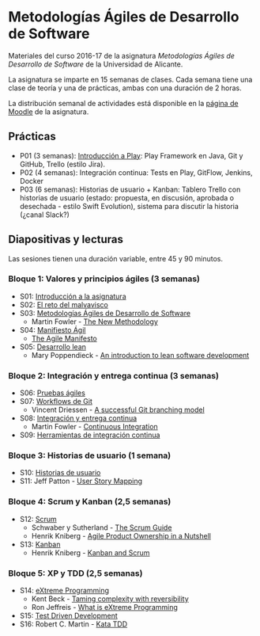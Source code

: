 # Metodologías Ágiles de Desarrollo de Software

Materiales del curso 2016-17 de la asignatura _Metodologías Ágiles de Desarrollo de Software_ de la Universidad de Alicante.

La asignatura se imparte en 15 semanas de clases. Cada semana tiene una clase de teoría y una de prácticas, ambas con una duración de 2 horas.

La distribución semanal de actividades está disponible en la [página de Moodle](https://moodle2016-17.ua.es/moodle/course/view.php?id=927) de la asignatura.

## Prácticas

- P01 (3 semanas): [Introducción a Play](practicas/introduccion-play/introduccion-play.md): Play Framework en Java, Git y GitHub, Trello (estilo Jira).
- P02 (4 semanas): Integración continua: Tests en Play, GitFlow, Jenkins, Docker
- P03 (6 semanas): Historias de usuario + Kanban: Tablero Trello con historias de usuario (estado: propuesta, en discusión, aprobada o desechada - estilo Swift Evolution), sistema para discutir la historia (¿canal Slack?)

## Diapositivas y lecturas

Las sesiones tienen una duración variable, entre 45 y 90 minutos.

### Bloque 1: Valores y principios ágiles (3 semanas)

- S01: [Introducción a la asignatura](sesiones/introduccion-a-mads/introduccion-a-mads.md)
- S02: [El reto del malvavisco](sesiones/el-reto-del-malvavisco/el-reto-del-malvavisco.md)
- S03: [Metodologías Ágiles de Desarrollo de Software](sesiones/metodologias-agiles-de-desarrollo-de-software/metodologias-agiles-de-desarrollo-de-software.md)
  - Martin Fowler - [The New Methodology](lecturas/martin-fowler_the-new-methodology.pdf)
- S04: [Manifiesto Ágil](sesiones/manifiesto-agil/manifiesto-agil.md)
  - [The Agile Manifesto](lecturas/agile-manifesto.pdf)
- S05: [Desarrollo lean](sesiones/desarrollo-lean/desarrollo-lean.md)
  - Mary Poppendieck - [An introduction to lean software development](lecturas/mary-poppendieck_an-introduction-to-lean-software-development.pdf)

### Bloque 2: Integración y entrega continua (3 semanas)

- S06: [Pruebas ágiles](sesiones/pruebas-agiles/pruebas-agiles.md)
- S07: [Workflows de Git](sesiones/git-workflows/git-workflows.md)
  - Vincent Driessen - [A successful Git branching model](lecturas/vincent-driessen_a-successful-git-branching-model.pdf)
- S08: [Integración y entrega continua](sesiones/integracion-entrega-continua/integracion-entrega-continua.md)
  - Martin Fowler - [Continuous Integration](lecturas/martin-fowler_continuous-integration.pdf)
- S09: [Herramientas de integración continua](sesiones/herramientas-integracion-continua/herramientas-integracion-continua.md)

### Bloque 3: Historias de usuario (1 semana)

- S10: [Historias de usuario](sesiones/historias-de-usuario/historias-de-usuario.md)
- S11: Jeff Patton - [User Story Mapping](sesiones/mapping-de-historias-de-usuario/mapping-de-historias-de-usuario.md)

### Bloque 4: Scrum y Kanban (2,5 semanas)

- S12: [Scrum](sesiones/scrum/scrum.md)
  - Schwaber y Sutherland - [The Scrum Guide](lecturas/schwaver-sutherland_scrum-guide.pdf)
  - Henrik Kniberg - [Agile Product Ownership in a Nutshell](lecturas/henrik-kniberg_agile-product-ownership.pdf)
- S13: [Kanban](sesiones/kanban/kanban.md)
  - Henrik Kniberg - [Kanban and Scrum](lecturas/henrik-kniberg-kanban-and-scrum.pdf)

### Bloque 5: XP y TDD (2,5 semanas)

- S14: [eXtreme Programming](sesiones/extreme-programming/extreme-programming.md)
  - Kent Beck - [Taming complexity with reversibility](lecturas/kent-beck_taming-complexity-with-reversibility.pdf)
  - Ron Jeffreis - [What is eXtreme Programming](lecturas/ron-jeffreis_what-is-extreme-programming.pdf)
- S15: [Test Driven Development](sesiones/test-driven-development/test-driven-development.md)
- S16: Robert C. Martin - [Kata TDD](sesiones/bowling-game-kata/bowling-game-kata.md)


